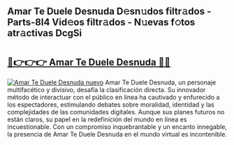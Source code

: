 ## Amar Te Duele Desnuda D𝚎sn𝚞dos filtr𝚊dos - Parts-8I4 Vid𝚎os filtr𝚊dos - N𝚞evas f𝚘tos atr𝚊ctivas DcgSi

# <h2><a href="http://mbauv1.tromn.icu/?c=Amar+Te+Duele+Desnuda">🔗👉👉👉 Amar Te Duele Desnuda 🔗🔗</a></h2>

[![Amar Te Duele Desnuda nuevo](https://i.imgur.com/pEAQMta.gif)](http://mbauv1.tromn.icu/?c=Amar+Te+Duele+Desnuda)
Amar Te Duele Desnuda, un personaje multifacético y divisivo, desafía la clasificación directa. Su innovador método de interactuar con el público en línea ha cautivado y enfurecido a los espectadores, estimulando debates sobre moralidad, identidad y las complejidades de las comunidades digitales. Aunque sus planes futuros no están claros, su papel en la redefinición del mundo en línea es incuestionable. Con un compromiso inquebrantable y un encanto innegable, la presencia de Amar Te Duele Desnuda en el mundo virtual es incontenible.
